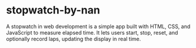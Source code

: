 # stopwatch-by-nan
A stopwatch in web development is a simple app built with HTML, CSS, and JavaScript to measure elapsed time. It lets users start, stop, reset, and optionally record laps, updating the display in real time.
